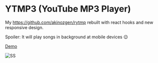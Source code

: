 # YTMP3 (YouTube MP3 Player)

My https://github.com/akinozgen/rytmp rebuilt with react hooks and new responsive design.

Spoiler: It will play songs in background at mobile devices 😉
  
[Demo](http://yt-mp3.surge.sh/)


![SS](https://github.com/akinozgen/ytmp3/blob/master/ss/1.png?raw=true)
